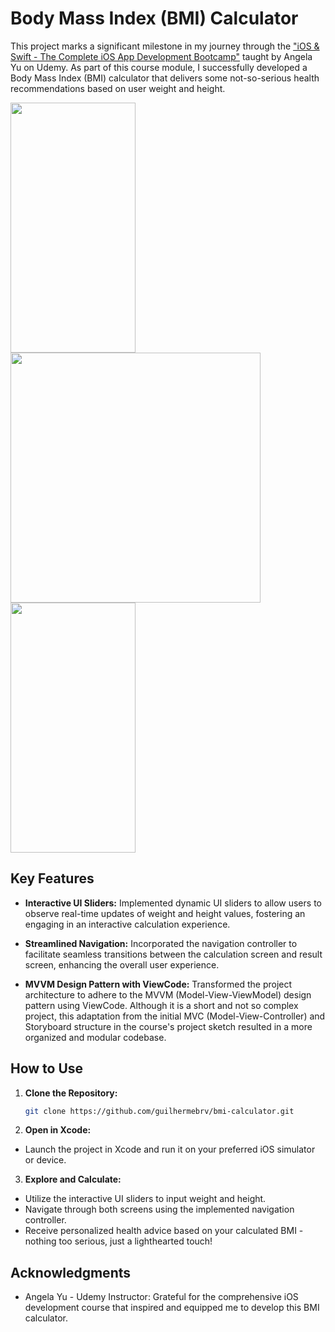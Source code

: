 # Body Mass Index (BMI) Calculator

This project marks a significant milestone in my journey through the ["iOS & Swift - The Complete iOS App Development Bootcamp"](https://www.udemy.com/course/ios-13-app-development-bootcamp) taught by Angela Yu on Udemy. As part of this course module, I successfully developed a Body Mass Index (BMI) calculator that delivers some not-so-serious health recommendations based on user weight and height.

<img src="https://github.com/guilhermebrv/bmi-calculator/assets/104163003/21d0000a-4d21-4b9b-b193-7f652cda915b" width="200" height="400" />
<img src="https://github.com/guilhermebrv/bmi-calculator/assets/104163003/b7a5aefa-fef1-4759-8fca-416b9641cf4e" dwidth="200" height="400" />
<img src="https://github.com/guilhermebrv/bmi-calculator/assets/104163003/38510577-2460-438d-9ba0-72aac03b8e22" width="200" height="400" />

## Key Features

- **Interactive UI Sliders:** Implemented dynamic UI sliders to allow users to observe real-time updates of weight and height values, fostering an engaging in an interactive calculation experience.

- **Streamlined Navigation:** Incorporated the navigation controller to facilitate seamless transitions between the calculation screen and result screen, enhancing the overall user experience.

- **MVVM Design Pattern with ViewCode:** Transformed the project architecture to adhere to the MVVM (Model-View-ViewModel) design pattern using ViewCode. Although it is a short and not so complex project, this adaptation from the initial MVC (Model-View-Controller) and Storyboard structure in the course's project sketch resulted in a more organized and modular codebase.
  
## How to Use

1. **Clone the Repository:**
   ```bash
   git clone https://github.com/guilhermebrv/bmi-calculator.git

2. **Open in Xcode:**
- Launch the project in Xcode and run it on your preferred iOS simulator or device.

3. **Explore and Calculate:**
- Utilize the interactive UI sliders to input weight and height.
- Navigate through both screens using the implemented navigation controller.
- Receive personalized health advice based on your calculated BMI - nothing too serious, just a lighthearted touch!

## Acknowledgments
- Angela Yu - Udemy Instructor: Grateful for the comprehensive iOS development course that inspired and equipped me to develop this BMI calculator.

